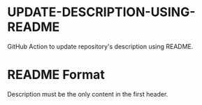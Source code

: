 # UPDATE-DESCRIPTION-USING-README

GitHub Action to update repository's description using README.

# README Format

Description must be the only content in the first header.
